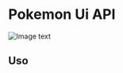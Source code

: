 # Pokemon Ui API

![Image text](https://aux.iconspalace.com/uploads/2116404522463441715.png)

## Uso